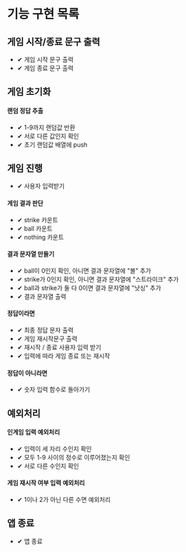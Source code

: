 # 기능 구현 목록

## 게임 시작/종료 문구 출력

- ✔ 게임 시작 문구 출력
- ✔ 게임 종료 문구 출력

## 게임 초기화

#### 랜덤 정답 추출

- ✔ 1-9까지 랜덤값 반환
- ✔ 서로 다른 값인지 확인
- ✔ 초기 랜덤값 배열에 push

## 게임 진행

- ✔ 사용자 입력받기

#### 게임 결과 판단

- ✔ strike 카운트
- ✔ ball 카운트
- ✔ nothing 카운트

#### 결과 문자열 만들기

- ✔ ball이 0인지 확인, 아니면 결과 문자열에 "볼" 추가
- ✔ strike가 0인지 확인, 아니면 결과 문자열에 "스트라이크" 추가
- ✔ ball과 strike가 둘 다 0이면 결과 문자열에 "낫싱" 추가
- ✔ 결과 문자열 출력

#### 정답이라면

- ✔ 최종 정답 문자 출력
- ✔ 게임 재시작문구 출력
- ✔ 재시작 / 종료 사용자 입력 받기
- ✔ 입력에 따라 게임 종료 또는 재시작

#### 정답이 아니라면

- ✔ 숫자 입력 함수로 돌아가기

## 예외처리

#### 인게임 입력 예외처리

- ✔ 입력이 세 자리 수인지 확인
- ✔ 모두 1-9 사이의 정수로 이루어졌는지 확인
- ✔ 서로 다른 수인지 확인

#### 게임 재시작 여부 입력 예외처리

- ✔ 1이나 2가 아닌 다른 수면 예외처리

## 앱 종료

- ✔ 앱 종료
